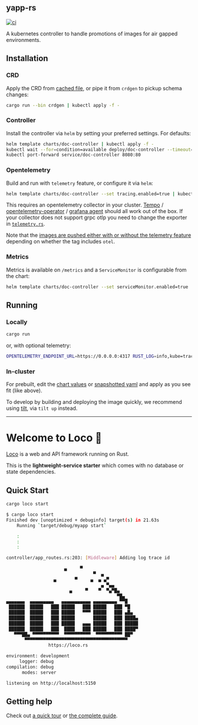 ## yapp-rs
[![ci](https://github.com/casibbald/yapp/actions/workflows/ci.yml/badge.svg)](https://github.com/casibbald/yapp/actions/workflows/ci.yml)

A kubernetes controller to handle promotions of images for air gapped environments.


## Installation

### CRD
Apply the CRD from [cached file](yaml/doc_crds/crd.yaml), or pipe it from `crdgen` to pickup schema changes:

```sh
cargo run --bin crdgen | kubectl apply -f -
```

### Controller

Install the controller via `helm` by setting your preferred settings. For defaults:

```sh
helm template charts/doc-controller | kubectl apply -f -
kubectl wait --for=condition=available deploy/doc-controller --timeout=30s
kubectl port-forward service/doc-controller 8080:80
```

### Opentelemetry

Build and run with `telemetry` feature, or configure it via `helm`:

```sh
helm template charts/doc-controller --set tracing.enabled=true | kubectl apply -f -
```

This requires an opentelemetry collector in your cluster. [Tempo](https://github.com/grafana/helm-charts/tree/main/charts/tempo) / [opentelemetry-operator](https://github.com/open-telemetry/opentelemetry-helm-charts/tree/main/charts/opentelemetry-operator) / [grafana agent](https://github.com/grafana/helm-charts/tree/main/charts/agent-operator) should all work out of the box. If your collector does not support grpc otlp you need to change the exporter in [`telemetry.rs`](./src/telemetry.rs).

Note that the [images are pushed either with or without the telemetry feature](https://hub.docker.com/r/clux/controller/tags/) depending on whether the tag includes `otel`.

### Metrics

Metrics is available on `/metrics` and a `ServiceMonitor` is configurable from the chart:

```sh
helm template charts/doc-controller --set serviceMonitor.enabled=true | kubectl apply -f -
```

## Running

### Locally

```sh
cargo run
```

or, with optional telemetry:

```sh
OPENTELEMETRY_ENDPOINT_URL=https://0.0.0.0:4317 RUST_LOG=info,kube=trace,controller=debug cargo run --features=telemetry
```

### In-cluster
For prebuilt, edit the [chart values](./charts/yapp-controller/values.yaml) or [snapshotted yaml](./yaml/deployment.yaml) and apply as you see fit (like above).

To develop by building and deploying the image quickly, we recommend using [tilt](https://tilt.dev/), via `tilt up` instead.


------

# Welcome to Loco :train:

[Loco](https://loco.rs) is a web and API framework running on Rust.

This is the **lightweight-service starter** which comes with no database or state dependencies.

## Quick Start

```sh
cargo loco start
```

```sh
$ cargo loco start
Finished dev [unoptimized + debuginfo] target(s) in 21.63s
    Running `target/debug/myapp start`

    :
    :
    :

controller/app_routes.rs:203: [Middleware] Adding log trace id

                      ▄     ▀
                                 ▀  ▄
                  ▄       ▀     ▄  ▄ ▄▀
                                    ▄ ▀▄▄
                        ▄     ▀    ▀  ▀▄▀█▄
                                          ▀█▄
▄▄▄▄▄▄▄  ▄▄▄▄▄▄▄▄▄   ▄▄▄▄▄▄▄▄▄▄▄ ▄▄▄▄▄▄▄▄▄ ▀▀█
 ██████  █████   ███ █████   ███ █████   ███ ▀█
 ██████  █████   ███ █████   ▀▀▀ █████   ███ ▄█▄
 ██████  █████   ███ █████       █████   ███ ████▄
 ██████  █████   ███ █████   ▄▄▄ █████   ███ █████
 ██████  █████   ███  ████   ███ █████   ███ ████▀
   ▀▀▀██▄ ▀▀▀▀▀▀▀▀▀▀  ▀▀▀▀▀▀▀▀▀▀  ▀▀▀▀▀▀▀▀▀▀ ██▀
       ▀▀▀▀▀▀▀▀▀▀▀▀▀▀▀▀▀▀▀▀▀▀▀▀▀▀▀▀▀▀▀▀▀▀▀▀▀▀▀
                https://loco.rs

environment: development
     logger: debug
compilation: debug
      modes: server

listening on http://localhost:5150
```

## Getting help

Check out [a quick tour](https://loco.rs/docs/getting-started/tour/) or [the complete guide](https://loco.rs/docs/getting-started/guide/).
